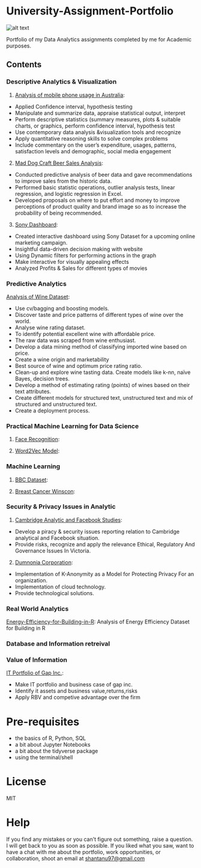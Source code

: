 # University-Assignment-Portfolio
![alt text](https://ym8tixx0byc2uhkrbzptjyt-wpengine.netdna-ssl.com/wp-content/uploads/2019/05/HDR-Scholarship-for-International-Students-at-Deakin-University-Australia.jpg)

Portfolio of my Data Analytics assignments completed by me for Academic purposes.
## Contents
### Descriptive Analytics & Visualization
 1. [Analysis of mobile phone usage in Australia](): 
+ Applied Confidence interval, hypothesis testing
+ Manipulate and summarize data, appraise statistical output, interpret
+	Perform descriptive statistics (summary measures, plots & suitable charts, or graphics, perform confidence interval, hypothesis test
+ Use contemporary data analysis &visualization tools and recognize
+ Apply quantitative reasoning skills to solve complex problems
+  Include commentary on the user’s expenditure, usages, patterns, satisfaction levels and demographic, social media engagement

2. [Mad Dog Craft Beer Sales Analysis]():
+ Conducted predictive analysis of beer data and gave recommendations to improve sales from the historic data. 
+ Performed basic statistic operations, outlier analysis tests, linear regression, and logistic regression in Excel. 
+ Developed proposals on where to put effort and money to improve perceptions of product quality and brand image so as to increase the probability of being recommended.

3. [Sony Dashboard]():
+ Created interactive dashboard using Sony Dataset for a upcoming online marketing campaign. 
+ Insightful data-driven decision making with website 
+ Using Dynamic filters for performing actions in the graph
+ Make interactive for visually appealing effects
+ Analyzed Profits & Sales for different types of movies

	
### Predictive Analytics 
[Analysis of Wine Dataset](): 
+ Use cv/bagging and boosting models.
+ Discover taste and price patterns of different types of wine over the world.
+ Analyse wine rating dataset.
+ To identify potential excellent wine with affordable price.
+ The raw data was scraped from wine enthusiast.
+ Develop a data mining method of classifying imported wine based on price.
+ Create a wine origin and marketability
+ Best source of wine and optimum price rating ratio.
+ Clean-up and explore wine tasting data. Create models like k-nn, naïve Bayes, decision trees.
+ Develop a method of estimating rating (points) of wines based on their text attributes.
+ Create different models for structured text, unstructured text and mix of structured and unstructured text.
+ Create a deployment process.

### Practical Machine Learning for Data Science
1. [Face Recognition](): 
   
2. [Word2Vec Model](): 
    
    
### Machine Learning
1. [BBC Dataset](https://github.com/Shantanu9326/Text-Mining-Mini-Projects/blob/master/Named_Entity_Recognition.ipynb): 

2. [Breast Cancer Winscon](https://github.com/Shantanu9326/Text-Mining-Mini-Projects/blob/master/Part_of_Speech_Assessment.ipynb): 


### Security & Privacy Issues in Analytic
1. [Cambridge Analytic and Facebook Studies]():
+ Develop a piracy & security issues reporting relation to Cambridge analytical and Facebook situation.
+ Provide risks, recognize and apply the relevance Ethical, Regulatory And Governance Issues In Victoria.

2. [Dumnonia Corporation]():
+ Implementation of K-Anonymity as a Model for Protecting Privacy For an organization. 
+ Implementation of cloud technology.
+ Provide technological solutions.

### Real World Analytics
[Energy-Efficiency-for-Building-in-R](): Analysis of Energy Efficiency Dataset for Building in R


### Database and Information retreival

### Value of Information
 [IT Portfolio of Gap Inc.]():
+ Make IT portfolio and business case of gap inc.
+ Identify it assets and business value,returns,risks
+ Apply RBV and competive advantage over the firm

  
# Pre-requisites

- the basics of R, Python, SQL
- a bit about Jupyter Notebooks
- a bit about the tidyverse package
- using the terminal/shell

# License

MIT

# Help

If you find any mistakes or you can't figure out something, raise a question. I will get back to you as soon as possible. If you liked what you saw, want to have a chat with me about the portfolio, work opportunities, or collaboration, shoot an email at shantanu97@gmail.com

